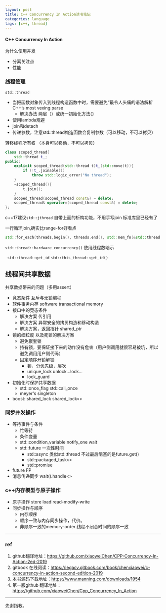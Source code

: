 ```yaml
---
layout: post
title: C++ Concurrency In Action读书笔记
categories: language
tags: [c++, thread]
---
```


  

#### C++ Concurrency In Action

 为什么使用并发

- 分离关注点
- 性能

### 线程管理

`std::thread`

- 当把函数对象传入到线程构造函数中时，需要避免“最令人头痛的语法解析C++’s most vexing parse
  - 解决办法 两层（）或统一初始化方法{}
- 使用lambda规避
- join和detach
- 传递参数，注意std::thread构造函数会复制参数（可以移动，不可以拷贝）

转移线程所有权 （本身可以移动，不可以拷贝）

```c++
class scoped_thread{
    std::thread t_;
public:
    explicit scoped_thread(std::thread t)t_(std::move(t)){
        if (!t_.joinable())
            throw std::logic_error("No thread");
    }
    ~scoped_thread(){
        t.join();
    }
    scoped_thread(scoped_thread const&) = delete;
    scoped_thread& operator=(scoped_thread const&) = delete;
};
```



c++17建议`std::jthread` 自带上面的析构功能，不用手写join 标准库里已经有了

  一行循环join,确实比range-for好看点

```c++
std::for_each(threads,begin(), threads.end(), std::mem_fn(&std::thread::join));
```



`std::thread::hardware_concurrency()` 使用线程数暗示

` std::thread::get_id`  `std::this_thread::get_id()`

## 线程间共享数据

共享数据带来的问题（多用assert）

- 竞态条件 互斥与无锁编程
- 软件事务内存 software transactional memory
- 接口中的竞态条件
  - 解决方案 传引用
  - 解决方案 异常安全的拷贝构造和移动构造
  - 解决方案，返回指针 shared_ptr
- 锁的细粒度 以及死锁的解决方案
  - 避免嵌套锁
  - 持有锁，要保证接下来的动作没有危害（用户侧调用就很容易被坑，所以避免调用用户侧代码）
  - 固定顺序开锁解锁
    - 锁，分优先级，层次
    - unique_lock unlock...lock...
    - lock_guard
- 初始化时保护共享数据
  - std::once_flag std::call_once
  - meyer's singleton
- boost::shared_lock shared_lock<>

### 

### 同步并发操作

- 等待事件与条件
  - 忙等待
  - 条件变量
  - std::condition_variable notify_one wait
  - std::future  一次性时间
    - std::async 类似std::thread 不过最后阻塞的是future.get()
    - std::packaged_task<>
    - std::promise
- future FP
- 消息传递同步 wait().handle<>

### 

### c++内存模型与原子操作

- 原子操作 store load read-modify-write
- 同步操作与顺序
  - 内存顺序
  - 顺序一致与内存同步操作，代价。
  - 非顺序一致的memory-order 线程不闭合时间的顺序一致

---

### ref

1. github翻译地址：https://github.com/xiaoweiChen/CPP-Concurrency-In-Action-2ed-2019
2. gitbook 在线阅读：https://legacy.gitbook.com/book/chenxiaowei/c-concurrency-in-action-second-edition-2019
3. 本书源码下载地址：https://www.manning.com/downloads/1954
4. 第一版github 翻译地址：https://github.com/xiaoweiChen/Cpp_Concurrency_In_Action

---

 先谢指教。